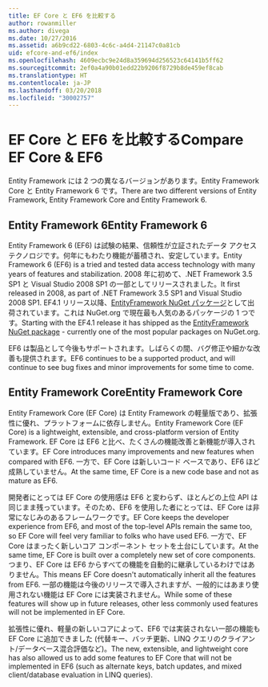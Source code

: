 ```yaml
---
title: EF Core と EF6 を比較する
author: rowanmiller
ms.author: divega
ms.date: 10/27/2016
ms.assetid: a6b9cd22-6803-4c6c-a4d4-21147c0a81cb
uid: efcore-and-ef6/index
ms.openlocfilehash: 4609ecbc9e24d8a359694d256523c64141b5ff62
ms.sourcegitcommit: 2ef0a4a90b01edd22b9206f8729b8de459ef8cab
ms.translationtype: HT
ms.contentlocale: ja-JP
ms.lasthandoff: 03/20/2018
ms.locfileid: "30002757"
---
```

# <a name="compare-ef-core--ef6"></a><span data-ttu-id="da90b-102">EF Core と EF6 を比較する</span><span class="sxs-lookup"><span data-stu-id="da90b-102">Compare EF Core & EF6</span></span>

<span data-ttu-id="da90b-103">Entity Framework には 2 つの異なるバージョンがあります。Entity Framework Core と Entity Framework 6 です。</span><span class="sxs-lookup"><span data-stu-id="da90b-103">There are two different versions of Entity Framework, Entity Framework Core and Entity Framework 6.</span></span>

## <a name="entity-framework-6"></a><span data-ttu-id="da90b-104">Entity Framework 6</span><span class="sxs-lookup"><span data-stu-id="da90b-104">Entity Framework 6</span></span>

<span data-ttu-id="da90b-105">Entity Framework 6 (EF6) は試験の結果、信頼性が立証されたデータ アクセス テクノロジです。何年にもわたり機能が蓄積され、安定しています。</span><span class="sxs-lookup"><span data-stu-id="da90b-105">Entity Framework 6 (EF6) is a tried and tested data access technology with many years of features and stabilization.</span></span> <span data-ttu-id="da90b-106">2008 年に初めて、.NET Framework 3.5 SP1 と Visual Studio 2008 SP1 の一部としてリリースされました。</span><span class="sxs-lookup"><span data-stu-id="da90b-106">It first released in 2008, as part of .NET Framework 3.5 SP1 and Visual Studio 2008 SP1.</span></span> <span data-ttu-id="da90b-107">EF4.1 リリース以降、[EntityFramework NuGet パッケージ](https://www.nuget.org/packages/EntityFramework/)として出荷されています。これは NuGet.org で現在最も人気のあるパッケージの 1 つです。</span><span class="sxs-lookup"><span data-stu-id="da90b-107">Starting with the EF4.1 release it has shipped as the [EntityFramework NuGet package](https://www.nuget.org/packages/EntityFramework/) - currently one of the most popular packages on NuGet.org.</span></span>

<span data-ttu-id="da90b-108">EF6 は製品として今後もサポートされます。しばらくの間、バグ修正や細かな改善も提供されます。</span><span class="sxs-lookup"><span data-stu-id="da90b-108">EF6 continues to be a supported product, and will continue to see bug fixes and minor improvements for some time to come.</span></span>

## <a name="entity-framework-core"></a><span data-ttu-id="da90b-109">Entity Framework Core</span><span class="sxs-lookup"><span data-stu-id="da90b-109">Entity Framework Core</span></span>

<span data-ttu-id="da90b-110">Entity Framework Core (EF Core) は Entity Framework の軽量版であり、拡張性に優れ、プラットフォームに依存しません。</span><span class="sxs-lookup"><span data-stu-id="da90b-110">Entity Framework Core (EF Core) is a lightweight, extensible, and cross-platform version of Entity Framework.</span></span> <span data-ttu-id="da90b-111">EF Core は EF6 と比べ、たくさんの機能改善と新機能が導入されています。</span><span class="sxs-lookup"><span data-stu-id="da90b-111">EF Core introduces many improvements and new features when compared with EF6.</span></span> <span data-ttu-id="da90b-112">一方で、EF Core は新しいコード ベースであり、EF6 ほど成熟していません。</span><span class="sxs-lookup"><span data-stu-id="da90b-112">At the same time, EF Core is a new code base and not as mature as EF6.</span></span>

<span data-ttu-id="da90b-113">開発者にとっては EF Core の使用感は EF6 と変わらず、ほとんどの上位 API は同じまま残っています。そのため、EF6 を使用した者にとっては、EF Core は非常になじみのあるフレームワークです。</span><span class="sxs-lookup"><span data-stu-id="da90b-113">EF Core keeps the developer experience from EF6, and most of the top-level APIs remain the same too, so EF Core will feel very familiar to folks who have used EF6.</span></span> <span data-ttu-id="da90b-114">一方で、EF Core はまったく新しいコア コンポーネント セットを土台にしています。</span><span class="sxs-lookup"><span data-stu-id="da90b-114">At the same time, EF Core is built over a completely new set of core components.</span></span> <span data-ttu-id="da90b-115">つまり、EF Core は EF6 からすべての機能を自動的に継承しているわけではありません。</span><span class="sxs-lookup"><span data-stu-id="da90b-115">This means EF Core doesn't automatically inherit all the features from EF6.</span></span> <span data-ttu-id="da90b-116">一部の機能は今後のリリースで導入されますが、一般的にはあまり使用されない機能は EF Core には実装されません。</span><span class="sxs-lookup"><span data-stu-id="da90b-116">While some of these features will show up in future releases, other less commonly used features will not be implemented in EF Core.</span></span>

<span data-ttu-id="da90b-117">拡張性に優れ、軽量の新しいコアによって、EF6 では実装されない一部の機能も EF Core に追加できました (代替キー、バッチ更新、LINQ クエリのクライアント/データベース混合評価など)。</span><span class="sxs-lookup"><span data-stu-id="da90b-117">The new, extensible, and lightweight core has also allowed us to add some features to EF Core that will not be implemented in EF6 (such as alternate keys, batch updates, and mixed client/database evaluation in LINQ queries).</span></span>
